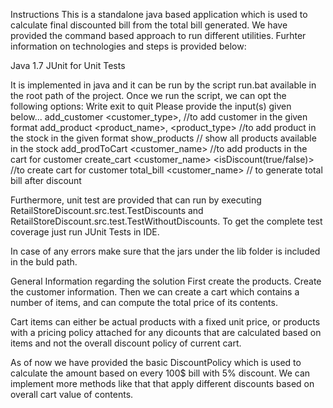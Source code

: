 Instructions
This is a standalone java based application which is used to calculate final discounted bill from the total bill generated. We have provided the command based approach to run different utilities. Furhter information on technologies and steps is provided below:

Java 1.7
JUnit for Unit Tests

It is implemented in java and it can be run by the script run.bat available in the root path of the project. Once we run the script, we can opt the following options:
Write exit to quit
Please provide the input(s) given below...
add_customer <customer_type>, <name> <date>		//to add customer in the given format
add_product <product_name>, <price> <product_type> 	//to add product in the stock in the given 	format
show_products										// show all products available in the stock
add_prodToCart <customer_name> <productName> <quantity>	//to add products in the cart for customer
create_cart <customer_name> <isDiscount(true/false)>	//to create cart for customer
total_bill <customer_name> 								// to generate total bill after discount


Furthermore, unit test are provided that can run by executing RetailStoreDiscount.src.test.TestDiscounts and RetailStoreDiscount.src.test.TestWithoutDiscounts. To get the complete test coverage just run JUnit Tests in IDE.

In case of any errors make sure that the jars under the lib folder is included in the buld path.

General Information regarding the solution
First create the products.
Create the customer information.
Then we can create a cart which contains a number of items, and can compute the total price of its contents.

Cart items can either be actual products with a fixed unit price, or products with a pricing policy attached for any dicounts that are calculated based on items and not the overall discount policy of current cart.

As of now we have provided the basic DiscountPolicy which is used to calculate the amount based on every 100$ bill with 5% discount. We can implement more methods like that that apply different discounts based on overall cart value of contents. 